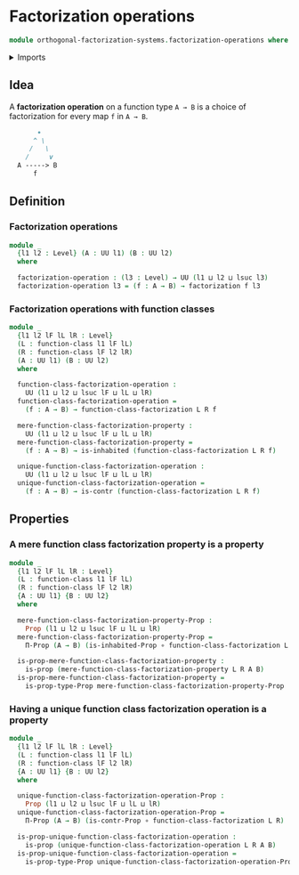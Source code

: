 # Factorization operations

```agda
module orthogonal-factorization-systems.factorization-operations where
```

<details><summary>Imports</summary>

```agda
open import foundation.contractible-types
open import foundation.functions
open import foundation.inhabited-types
open import foundation.propositions
open import foundation.universe-levels

open import orthogonal-factorization-systems.factorizations-of-maps
open import orthogonal-factorization-systems.function-classes
```

</details>

## Idea

A **factorization operation** on a function type `A → B` is a choice of
factorization for every map `f` in `A → B`.

```md
       ∙
      ^ \
     /   \
    /     v
  A -----> B
      f
```

## Definition

### Factorization operations

```agda
module _
  {l1 l2 : Level} (A : UU l1) (B : UU l2)
  where

  factorization-operation : (l3 : Level) → UU (l1 ⊔ l2 ⊔ lsuc l3)
  factorization-operation l3 = (f : A → B) → factorization f l3
```

### Factorization operations with function classes

```agda
module _
  {l1 l2 lF lL lR : Level}
  (L : function-class l1 lF lL)
  (R : function-class lF l2 lR)
  (A : UU l1) (B : UU l2)
  where

  function-class-factorization-operation :
    UU (l1 ⊔ l2 ⊔ lsuc lF ⊔ lL ⊔ lR)
  function-class-factorization-operation =
    (f : A → B) → function-class-factorization L R f

  mere-function-class-factorization-property :
    UU (l1 ⊔ l2 ⊔ lsuc lF ⊔ lL ⊔ lR)
  mere-function-class-factorization-property =
    (f : A → B) → is-inhabited (function-class-factorization L R f)

  unique-function-class-factorization-operation :
    UU (l1 ⊔ l2 ⊔ lsuc lF ⊔ lL ⊔ lR)
  unique-function-class-factorization-operation =
    (f : A → B) → is-contr (function-class-factorization L R f)
```

## Properties

### A mere function class factorization property is a property

```agda
module _
  {l1 l2 lF lL lR : Level}
  (L : function-class l1 lF lL)
  (R : function-class lF l2 lR)
  {A : UU l1} {B : UU l2}
  where

  mere-function-class-factorization-property-Prop :
    Prop (l1 ⊔ l2 ⊔ lsuc lF ⊔ lL ⊔ lR)
  mere-function-class-factorization-property-Prop =
    Π-Prop (A → B) (is-inhabited-Prop ∘ function-class-factorization L R)

  is-prop-mere-function-class-factorization-property :
    is-prop (mere-function-class-factorization-property L R A B)
  is-prop-mere-function-class-factorization-property =
    is-prop-type-Prop mere-function-class-factorization-property-Prop
```

### Having a unique function class factorization operation is a property

```agda
module _
  {l1 l2 lF lL lR : Level}
  (L : function-class l1 lF lL)
  (R : function-class lF l2 lR)
  {A : UU l1} {B : UU l2}
  where

  unique-function-class-factorization-operation-Prop :
    Prop (l1 ⊔ l2 ⊔ lsuc lF ⊔ lL ⊔ lR)
  unique-function-class-factorization-operation-Prop =
    Π-Prop (A → B) (is-contr-Prop ∘ function-class-factorization L R)

  is-prop-unique-function-class-factorization-operation :
    is-prop (unique-function-class-factorization-operation L R A B)
  is-prop-unique-function-class-factorization-operation =
    is-prop-type-Prop unique-function-class-factorization-operation-Prop
```

